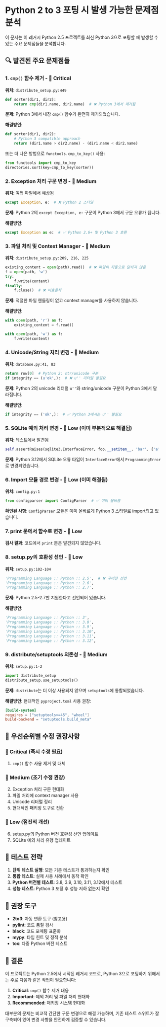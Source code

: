 # Python 2 to 3 포팅 시 발생 가능한 문제점 분석

이 문서는 이 레거시 Python 2.5 프로젝트를 최신 Python 3으로 포팅할 때 발생할 수 있는 주요 문제점들을 분석합니다.

## 🔍 발견된 주요 문제점들

### 1. **`cmp()` 함수 제거** - 🚨 Critical
**위치**: `distribute_setup.py:449`
```python
def sorter(dir1, dir2):
    return cmp(dir1.name, dir2.name)  # ❌ Python 3에서 제거됨
```

**문제**: Python 3에서 내장 `cmp()` 함수가 완전히 제거되었습니다.

**해결방안**:
```python
def sorter(dir1, dir2):
    # Python 3 compatible approach
    return (dir1.name > dir2.name) - (dir1.name < dir2.name)
```

또는 더 나은 방법으로 `functools.cmp_to_key()` 사용:
```python
from functools import cmp_to_key
directories.sort(key=cmp_to_key(sorter))
```

### 2. **Exception 처리 구문 변경** - 🔶 Medium
**위치**: 여러 파일에서 예상됨
```python
except Exception, e:  # ❌ Python 2 스타일
```

**문제**: Python 2의 `except Exception, e:` 구문이 Python 3에서 구문 오류가 됩니다.

**해결방안**:
```python
except Exception as e:  # ✅ Python 2.6+ 및 Python 3 호환
```

### 3. **파일 처리 및 Context Manager** - 🔶 Medium
**위치**: `distribute_setup.py:209, 216, 225`
```python
existing_content = open(path).read()  # ❌ 파일이 자동으로 닫히지 않음
f = open(path, 'w')
try:
    f.write(content)
finally:
    f.close()  # ❌ 비효율적
```

**문제**: 적절한 파일 핸들링이 없고 context manager를 사용하지 않습니다.

**해결방안**:
```python
with open(path, 'r') as f:
    existing_content = f.read()

with open(path, 'w') as f:
    f.write(content)
```

### 4. **Unicode/String 처리 변경** - 🔶 Medium
**위치**: `database.py:41, 83`
```python
return row[0]  # Python 2: str/unicode 구분
if integrity == (u'ok',):  # ❌ u'' 리터럴 불필요
```

**문제**: Python 2의 unicode 리터럴 `u''`와 string/unicode 구분이 Python 3에서 달라집니다.

**해결방안**:
```python
if integrity == ('ok',):  # ✅ Python 3에서는 u'' 불필요
```

### 5. **SQLite 예외 처리 변경** - 🔷 Low (이미 부분적으로 해결됨)
**위치**: 테스트에서 발견됨
```python
self.assertRaises(sqlite3.InterfaceError, foo.__setitem__, 'bar', {'a':'b'})
```

**문제**: Python 3.12에서 SQLite 오류 타입이 `InterfaceError`에서 `ProgrammingError`로 변경되었습니다.

### 6. **Import 모듈 경로 변경** - 🔷 Low (이미 해결됨)
**위치**: `config.py:1`
```python
from configparser import ConfigParser  # ✅ 이미 올바름
```

**확인된 사항**: `ConfigParser` 모듈은 이미 올바르게 Python 3 스타일로 import되고 있습니다.

### 7. **print 문에서 함수로 변경** - 🔷 Low
**검사 결과**: 코드에서 `print` 문은 발견되지 않았습니다.

### 8. **setup.py의 호환성 선언** - 🔷 Low
**위치**: `setup.py:102-104`
```python
'Programming Language :: Python :: 2.5',  # ❌ 구버전 선언
'Programming Language :: Python :: 2.6',
'Programming Language :: Python :: 2.7',
```

**문제**: Python 2.5-2.7만 지원한다고 선언되어 있습니다.

**해결방안**:
```python
'Programming Language :: Python :: 3',
'Programming Language :: Python :: 3.8',
'Programming Language :: Python :: 3.9',
'Programming Language :: Python :: 3.10',
'Programming Language :: Python :: 3.11',
'Programming Language :: Python :: 3.12',
```

### 9. **distribute/setuptools 의존성** - 🔶 Medium
**위치**: `setup.py:1-2`
```python
import distribute_setup
distribute_setup.use_setuptools()
```

**문제**: `distribute`는 더 이상 사용되지 않으며 `setuptools`에 통합되었습니다.

**해결방안**: 현대적인 `pyproject.toml` 사용 권장:
```toml
[build-system]
requires = ["setuptools>=45", "wheel"]
build-backend = "setuptools.build_meta"
```

## 🎯 우선순위별 수정 권장사항

### 🚨 Critical (즉시 수정 필요)
1. `cmp()` 함수 사용 제거 및 대체

### 🔶 Medium (조기 수정 권장)
2. Exception 처리 구문 현대화
3. 파일 처리에 context manager 사용
4. Unicode 리터럴 정리
5. 현대적인 패키징 도구로 전환

### 🔷 Low (점진적 개선)
6. setup.py의 Python 버전 호환성 선언 업데이트
7. SQLite 예외 처리 유형 업데이트

## 🧪 테스트 전략

1. **단위 테스트 실행**: 모든 기존 테스트가 통과하는지 확인
2. **통합 테스트**: 실제 사용 사례에서 동작 확인
3. **Python 버전별 테스트**: 3.8, 3.9, 3.10, 3.11, 3.12에서 테스트
4. **성능 테스트**: Python 3 포팅 후 성능 저하 없는지 확인

## 🔧 권장 도구

- **2to3**: 자동 변환 도구 (참고용)
- **pylint**: 코드 품질 검사
- **black**: 코드 포매팅 표준화
- **mypy**: 타입 힌트 및 정적 분석
- **tox**: 다중 Python 버전 테스트

## 📝 결론

이 프로젝트는 Python 2.5에서 시작된 레거시 코드로, Python 3으로 포팅하기 위해서는 주로 다음과 같은 작업이 필요합니다:

1. **Critical**: `cmp()` 함수 제거 대응
2. **Important**: 예외 처리 및 파일 처리 현대화
3. **Recommended**: 패키징 시스템 현대화

대부분의 문제는 비교적 간단한 구문 변경으로 해결 가능하며, 기존 테스트 스위트가 잘 구축되어 있어 변경 사항을 안전하게 검증할 수 있습니다.